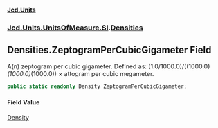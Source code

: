 #### [Jcd.Units](index.md 'index')
### [Jcd.Units.UnitsOfMeasure.SI](Jcd.Units.UnitsOfMeasure.SI.md 'Jcd.Units.UnitsOfMeasure.SI').[Densities](Densities.md 'Jcd.Units.UnitsOfMeasure.SI.Densities')

## Densities.ZeptogramPerCubicGigameter Field

A(n) zeptogram per cubic gigameter. Defined as: (1.0/1000.0)/((1000.0)*(1000.0)*(1000.0)) × attogram per cubic megameter.

```csharp
public static readonly Density ZeptogramPerCubicGigameter;
```

#### Field Value
[Density](Density.md 'Jcd.Units.UnitTypes.Density')